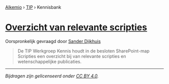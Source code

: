 [Alkemio](https://welcome.alkem.io/) › [TIP](https://alkem.io/tip/dashboard) › Kennisbank
# [Overzicht van relevante scripties](https://alkem.io/tip/collaboration/overzichtvanreleva-3471)
Oorspronkelijk gevraagd door [Sander Dijkhuis](https://alkem.io/user/sander-dijkhuis-3912)
>De TIP Werkgroep Kennis houdt in de besloten SharePoint-map Scripties een overzicht bij van relevante scripties en wetenschappelijke publicaties.
* * *
_Bijdragen zijn gelicenseerd onder [CC BY 4.0](https://creativecommons.org/licenses/by/4.0/deed.nl)._

